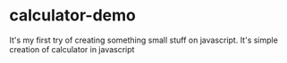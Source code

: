 # calculator-demo
It's my first try of creating something small stuff on javascript.
It's simple creation of calculator in javascript
